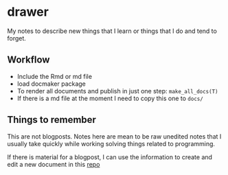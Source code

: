 # drawer

My notes to describe new things that I learn or things that I do and tend to
forget.

## Workflow

 - Include the Rmd or md file
 - load docmaker package
 - To render all documents and publish in just one step: `make_all_docs(T)`
 - If there is a md file at the moment I need to copy this one to `docs/`

## Things to remember

This are not blogposts. Notes here are mean to be raw unedited notes that I
usually take quickly while working solving things related to programming.

If there is material for a blogpost, I can use the information to create and
edit a new document in this [repo](https://github.com/ronnyhdez/blog)

